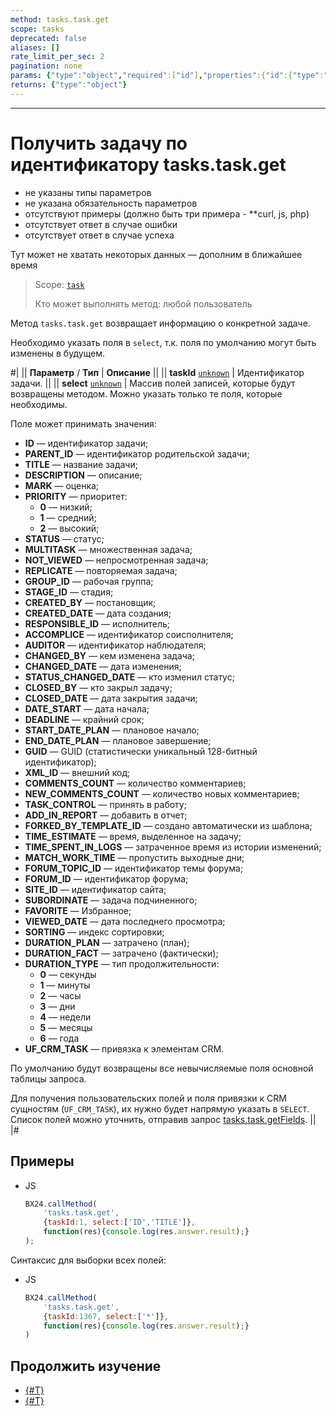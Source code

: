 ```yaml
---
method: tasks.task.get
scope: tasks
deprecated: false
aliases: []
rate_limit_per_sec: 2
pagination: none
params: {"type":"object","required":["id"],"properties":{"id":{"type":"integer"}}}
returns: {"type":"object"}
---
```



---

# Получить задачу по идентификатору tasks.task.get





- не указаны типы параметров
- не указана обязательность параметров
- отсутствуют примеры (должно быть три примера - **curl, js, php)
- отсутствует ответ в случае ошибки
- отсутствует ответ в случае успеха
 






Тут может не хватать некоторых данных — дополним в ближайшее время



> Scope: [`task`](../scopes/permissions.md)
>
> Кто может выполнять метод: любой пользователь

Метод `tasks.task.get` возвращает информацию о конкретной задаче.



Необходимо указать поля в `select`, т.к. поля по умолчанию могут быть изменены в будущем.



#|
|| **Параметр** / **Тип** | **Описание** ||
|| **taskId**
[`unknown`](../data-types.md) | Идентификатор задачи. ||
|| **select**
[`unknown`](../data-types.md) | Массив полей записей, которые будут возвращены методом. Можно указать только те поля, которые необходимы. 

Поле может принимать значения: 
- **ID** — идентификатор задачи; 
- **PARENT_ID** — идентификатор родительской задачи; 
- **TITLE** — название задачи; 
- **DESCRIPTION** — описание; 
- **MARK** — оценка; 
- **PRIORITY** — приоритет:
    - **0** — низкий;
    - **1** — средний;
    - **2** — высокий;
- **STATUS** — статус; 
- **MULTITASK** — множественная задача; 
- **NOT_VIEWED** — непросмотренная задача; 
- **REPLICATE** — повторяемая задача; 
- **GROUP_ID** — рабочая группа; 
- **STAGE_ID** — стадия; 
- **CREATED_BY** — постановщик; 
- **CREATED_DATE** — дата создания; 
- **RESPONSIBLE_ID** — исполнитель; 
- **ACCOMPLICE** — идентификатор соисполнителя; 
- **AUDITOR** — идентификатор наблюдателя; 
- **CHANGED_BY** — кем изменена задача; 
- **CHANGED_DATE** — дата изменения; 
- **STATUS_CHANGED_DATE** — кто изменил статус; 
- **CLOSED_BY** — кто закрыл задачу; 
- **CLOSED_DATE** — дата закрытия задачи; 
- **DATE_START** — дата начала; 
- **DEADLINE** — крайний срок; 
- **START_DATE_PLAN** — плановое начало; 
- **END_DATE_PLAN** —  плановое завершение; 
- **GUID** — GUID (статистически уникальный 128-битный идентификатор); 
- **XML_ID** — внешний код; 
- **COMMENTS_COUNT** — количество комментариев; 
- **NEW_COMMENTS_COUNT** — количество новых комментариев; 
- **TASK_CONTROL** — принять в работу; 
- **ADD_IN_REPORT** — добавить в отчет; 
- **FORKED_BY_TEMPLATE_ID** — создано автоматически из шаблона; 
- **TIME_ESTIMATE** — время, выделенное на задачу; 
- **TIME_SPENT_IN_LOGS** — затраченное время из истории изменений; 
- **MATCH_WORK_TIME** — пропустить выходные дни; 
- **FORUM_TOPIC_ID** — идентификатор темы форума; 
- **FORUM_ID** — идентификатор форума; 
- **SITE_ID** — идентификатор сайта; 
- **SUBORDINATE** — задача подчиненного; 
- **FAVORITE** — Избранное; 
- **VIEWED_DATE** — дата последнего просмотра; 
- **SORTING** — индекс сортировки; 
- **DURATION_PLAN** — затрачено (план); 
- **DURATION_FACT** — затрачено (фактически); 
- **DURATION_TYPE** — тип продолжительности:
    - **0** — секунды
    - **1** — минуты
    - **2** — часы
    - **3** — дни
    - **4** — недели
    - **5** — месяцы
    - **6** — года
- **UF_CRM_TASK** — привязка к элементам CRM.

По умолчанию будут возвращены все невычисляемые поля основной таблицы запроса.

Для получения пользовательских полей и поля привязки к CRM сущностям (`UF_CRM_TASK`), их нужно будет напрямую указать в `SELECT`. Список полей можно уточнить, отправив запрос [tasks.task.getFields](./tasks-task-get-fields.md). ||
|#

## Примеры



- JS

    ```js
    BX24.callMethod(
        'tasks.task.get',
        {taskId:1, select:['ID','TITLE']},
        function(res){console.log(res.answer.result);}
    );
    ```



Синтаксис для выборки всех полей:



- JS

    ```js
    BX24.callMethod(
        'tasks.task.get',
        {taskId:1367, select:['*']},
        function(res){console.log(res.answer.result);}
    )
    ```



## Продолжить изучение

- [{#T}](../../tutorials/tasks/how-to-create-task-with-file.md)
- [{#T}](../../tutorials/tasks/how-to-connect-task-to-spa.md)


